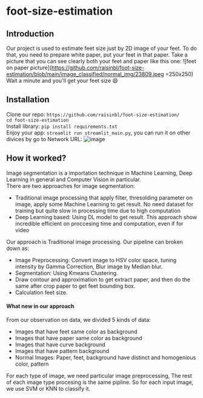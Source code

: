 # foot-size-estimation

## Introduction
Our project is used to estimate feet size just by 2D image of your feet. To do that, you need to prepare white paper, put your feet in that paper. Take a picture that you can see clearly both your feet and paper like this one:
![feet on paper picture](https://github.com/raisinbl/foot-size-estimation/blob/main/image_classified/normal_img/23809.jpeg =250x250) Wait a minute and you'll get your feet size :smile:

## Installation
Clone our repo: `https://github.com/raisinbl/foot-size-estimation/` <br>
`cd foot-size-estimation`<br>
Install library: `pip install requirements.txt` <br>
Enjoy your app: `streamlit run streamlit_main.py`, you can run it on other divices by go to Network URL:
![image](https://user-images.githubusercontent.com/66005831/176816188-2d4bd5d2-7a94-4852-ba6d-139b67d3db68.png)

## How it worked?
Image segmentation is a importation technique in Machine Learning, Deep Learning in general and Computer Vision in particular.<br>
There are two approaches for image segmentation:<br>
  - Traditional image processing that apply filter, thresolding parameter on image, apply some Machine Learning to get result. No need dataset for training but quite slow in processing time due to high computation 
  - Deep Learning based: Using DL model to get result. This approach show incredible efficient on proccesing time and computation, even if for video

Our approach is Traditional image processing. Our pipeline can broken down as:
  - Image Preprocessing: Convert image to HSV color space, tuning intensity by Gamma Correction, Blur image by Median blur.
  - Segmentation: Using Kmeans Clustering.
  - Draw contour and approximation to get extract paper, and then do the same after crop paper to get feet bounding box.
  - Calculation feet size.

#### What new in our approach
 From our observation on data, we divided 5 kinds of data:
  - Images that have feet same color as background
  - Images that have paper same color as background
  - Images that have curve background
  - Images that have pattern background
  - Normal Images: Paper, feet, background have distinct and homogenious color, pattern
 
 For each type of image, we need particular image preprocessing, The rest of each image type procesing is the same pipline. So for each input image, we use SVM or KNN to classify it.
 
 
